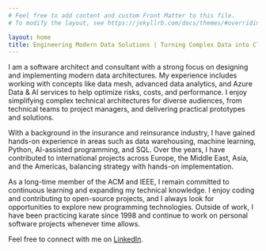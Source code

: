 ```yaml
---
# Feel free to add content and custom Front Matter to this file.
# To modify the layout, see https://jekyllrb.com/docs/themes/#overriding-theme-defaults

layout: home
title: Engineering Modern Data Solutions | Turning Complex Data into Clear Solutions
---
```


I am a software architect and consultant with a strong focus on designing and implementing modern data architectures. My experience includes working with concepts like data mesh, advanced data analytics, and Azure Data & AI services to help optimize risks, costs, and performance. I enjoy simplifying complex technical architectures for diverse audiences, from technical teams to project managers, and delivering practical prototypes and solutions.  

With a background in the insurance and reinsurance industry, I have gained hands-on experience in areas such as data warehousing, machine learning, Python, AI-assisted programming, and SQL. Over the years, I have contributed to international projects across Europe, the Middle East, Asia, and the Americas, balancing strategy with hands-on implementation.  

As a long-time member of the ACM and IEEE, I remain committed to continuous learning and expanding my technical knowledge. I enjoy coding and contributing to open-source projects, and I always look for opportunities to explore new programming technologies. Outside of work, I have been practicing karate since 1998 and continue to work on personal software projects whenever time allows.

Feel free to connect with me on [LinkedIn](https://www.linkedin.com/in/alexander-todorovic-hitosuji/?locale=en_US).